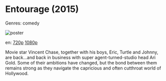 # Entourage (2015)

Genres: comedy

![poster](http://image.tmdb.org/t/p/w500/lR4dwcfgCBMklKjiQXuFzRM3gfl.jpg)

en:
  [720p](magnet:?xt=urn:btih:3e85c9d8696a3fc472e49eecf018884669a7bd59&dn=Entourage+(2015)&tr=udp%3A%2F%2Ftracker.yify-torrents.com%2Fannounce&tr=udp%3A%2F%2Fopen.demonii.com%3A1337&tr=udp%3A%2F%2Fexodus.desync.com%3A6969&tr=udp%3A%2F%2Ftracker.istole.it%3A80&tr=udp%3A%2F%2Ftracker.publicbt.com%3A80&tr=udp%3A%2F%2Ftracker.openbittorrent.com%3A80&tr=udp%3A%2F%2Ftracker.leechers-paradise.org%3A6969&tr=udp%3A%2F%2F9.rarbg.com%3A2710&tr=udp%3A%2F%2Fp4p.arenabg.ch%3A1337&tr=udp%3A%2F%2Fp4p.arenabg.com%3A1337&tr=udp%3A%2F%2Ftracker.coppersurfer.tk%3A6969)
  [1080p](magnet:?xt=urn:btih:1eafe30a79476cc7176eca03d8e03536da32ea06&dn=Entourage+(2015)+%5B1080p%5D&tr=udp%3A%2F%2Ftracker.yify-torrents.com%2Fannounce&tr=udp%3A%2F%2Fopen.demonii.com%3A1337&tr=udp%3A%2F%2Fexodus.desync.com%3A6969&tr=udp%3A%2F%2Ftracker.istole.it%3A80&tr=udp%3A%2F%2Ftracker.publicbt.com%3A80&tr=udp%3A%2F%2Ftracker.openbittorrent.com%3A80&tr=udp%3A%2F%2Ftracker.leechers-paradise.org%3A6969&tr=udp%3A%2F%2F9.rarbg.com%3A2710&tr=udp%3A%2F%2Fp4p.arenabg.ch%3A1337&tr=udp%3A%2F%2Fp4p.arenabg.com%3A1337&tr=udp%3A%2F%2Ftracker.coppersurfer.tk%3A6969)
  


Movie star Vincent Chase, together with his boys, Eric, Turtle and Johnny, are back…and back in business with super agent-turned-studio head Ari Gold. Some of their ambitions have changed, but the bond between them remains strong as they navigate the capricious and often cutthroat world of Hollywood.